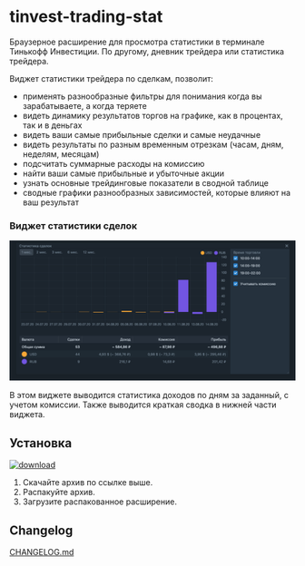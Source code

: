 # tinvest-trading-stat
Браузерное расширение для просмотра статистики в терминале Тинькофф Инвестиции.
По другому, дневник трейдера или статистика трейдера.

Виджет статистики трейдера по сделкам, позволит:
 - применять разнообразные фильтры для понимания когда вы зарабатываете, а когда теряете
 - видеть динамику результатов торгов на графике, как в процентах, так и в деньгах
 - видеть ваши самые прибыльные сделки и самые неудачные
 - видеть результаты по разным временным отрезкам (часам, дням, неделям, месяцам)
 - подсчитать суммарные расходы на комиссию
 - найти ваши самые прибыльные и убыточные акции
 - узнать основные трейдинговые показатели в сводной таблице
 - сводные графики разнообразных зависимостей, которые влияют на ваш результат

### Виджет статистики сделок
![screenshot](https://github.com/igor4566/tinvest-trading-stat/blob/master/other/printscreen.png?raw=true)

В этом виджете выводится статистика доходов по дням за заданный, с учетом комиссии.
Также выводится краткая сводка в нижней части виджета.

## Установка
[![download](https://github.com/igor4566/tinvest-trading-stat/blob/master/other/download.png?raw=true)](https://github.com/igor4566/tinvest-trading-stat/releases/download/v1.0.0/tinvest-trading-stat.zip)

 1. Скачайте архив по ссылке выше.
 2. Распакуйте архив.
 3. Загрузите распакованное расширение. 

## Changelog

[CHANGELOG.md](https://github.com/igor4566/tinvest-trading-stat/blob/master/CHANGELOG.md)